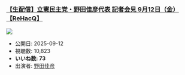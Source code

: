 ### [【生配信】立憲民主党・野田佳彦代表 記者会見 9月12日（金）【ReHacQ】](https://www.youtube.com/watch?v=INoIZSWiMWw)
[![](https://img.youtube.com/vi/INoIZSWiMWw/sddefault.jpg)](https://www.youtube.com/watch?v=INoIZSWiMWw)
-   公開日: 2025-09-12
-   視聴数: 10,823
-   **いいね数: 73**
-   出演者: [野田佳彦](/rehacq_fan/people/野田佳彦 "wikilink")
